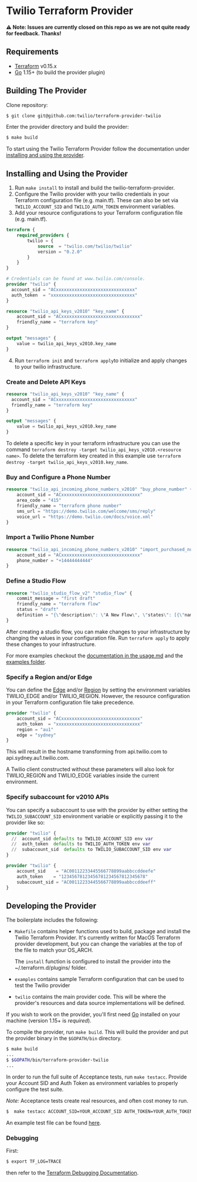 # Twilio Terraform Provider

**:warning:  Note: Issues are currently closed on this repo as we are not quite ready for feedback. Thanks!**

## Requirements

-	[Terraform](https://www.terraform.io/downloads.html) v0.15.x
-	[Go](https://golang.org/doc/install) 1.15+ (to build the provider plugin)

## Building The Provider

Clone repository:

```sh
$ git clone git@github.com:twilio/terraform-provider-twilio
```

Enter the provider directory and build the provider:

```sh
$ make build
```

To start using the Twilio Terraform Provider follow the documentation under [installing and using the provider](#installing-and-using-the-provider).

## Installing and Using the Provider
1. Run `make install` to install and build the twilio-terraform-provider.
2. Configure the Twilio provider with your twilio credentials in your Terraform configuration file (e.g. main.tf). These can also be set via `TWILIO_ACCOUNT_SID` and `TWILIO_AUTH_TOKEN` environment variables.
3. Add your resource configurations to your Terraform configuration file (e.g. main.tf).
```terraform
terraform {
    required_providers {
        twilio = {
            source  = "twilio.com/twilio/twilio"
            version = "0.2.0"
        }
    }
}

# Credentials can be found at www.twilio.com/console.
provider "twilio" {
  account_sid = "ACxxxxxxxxxxxxxxxxxxxxxxxxxxxxxx"
  auth_token  = "xxxxxxxxxxxxxxxxxxxxxxxxxxxxxxxx"
}

resource "twilio_api_keys_v2010" "key_name" {
    account_sid = "ACxxxxxxxxxxxxxxxxxxxxxxxxxxxxxx"
    friendly_name = "terraform key"
}

output "messages" {
    value = twilio_api_keys_v2010.key_name
}
```
4. Run `terraform init` and `terraform apply`to initialize and apply changes to your twilio infrastructure.

### Create and Delete API Keys
```terraform
resource "twilio_api_keys_v2010" "key_name" {
  account_sid = "ACxxxxxxxxxxxxxxxxxxxxxxxxxxxxxx"
  friendly_name = "terraform key"
}

output "messages" {
    value = twilio_api_keys_v2010.key_name
}
```
To delete a specific key in your terraform infrastructure you can use the command `terraform destroy -target twilio_api_keys_v2010.<resource name>`. To delete the terraform key created in this example use `terraform destroy -target twilio_api_keys_v2010.key_name`.

### Buy and Configure a Phone Number
```terraform
resource "twilio_api_incoming_phone_numbers_v2010" "buy_phone_number" {
    account_sid = "ACxxxxxxxxxxxxxxxxxxxxxxxxxxxxxx"
    area_code = "415"
    friendly_name = "terraform phone number"
    sms_url = "https://demo.twilio.com/welcome/sms/reply"
    voice_url = "https://demo.twilio.com/docs/voice.xml"
}
```
### Import a Twilio Phone Number
```terraform
resource "twilio_api_incoming_phone_numbers_v2010" "import_purchased_number" {
    account_sid = "ACxxxxxxxxxxxxxxxxxxxxxxxxxxxxxx"
    phone_number = "+14444444444"
}
```
### Define a Studio Flow
```terraform
resource "twilio_studio_flow_v2" "studio_flow" {
    commit_message = "first draft"
    friendly_name = "terraform flow"
    status = "draft"
    definition = "{\"description\": \"A New Flow\", \"states\": [{\"name\": \"Trigger\", \"type\": \"trigger\", \"transitions\": [], \"properties\": {\"offset\": {\"x\": 0, \"y\": 0}}}], \"initial_state\": \"Trigger\", \"flags\": {\"allow_concurrent_calls\": true}}"
}
```
After creating a studio flow, you can make changes to your infrastructure by changing the values in your configuration file. Run `terraform apply` to apply these changes to your infrastructure.

For more examples checkout the [documentation in the usage.md](usage.md) and the [examples folder](examples).

### Specify a Region and/or Edge

You can define the [Edge](https://www.twilio.com/docs/global-infrastructure/edge-locations#public-edge-locations) and/or [Region](https://www.twilio.com/docs/global-infrastructure/edge-locations/legacy-regions) by setting the environment variables TWILIO_EDGE and/or TWILIO_REGION. However, the resource configuration in your Terraform configuration file take precedence.

```terraform
provider "twilio" {
    account_sid = "ACxxxxxxxxxxxxxxxxxxxxxxxxxxxxxx"
    auth_token  = "xxxxxxxxxxxxxxxxxxxxxxxxxxxxxxxx"
    region = "au1"
    edge = "sydney"
}
```
This will result in the hostname transforming from api.twilio.com to api.sydney.au1.twilio.com.

A Twilio client constructed without these parameters will also look for TWILIO_REGION and TWILIO_EDGE variables inside the current environment.

### Specify subaccount for v2010 APIs

You can specify a subaccount to use with the provider by either setting the `TWILIO_SUBACCOUNT_SID` environment variable or explicitly passing it to the provider like so:

```terraform
provider "twilio" {
  //  account_sid defaults to TWILIO_ACCOUNT_SID env var
  //  auth_token  defaults to TWILIO_AUTH_TOKEN env var
  //  subaccount_sid  defaults to TWILIO_SUBACCOUNT_SID env var
}
```

```terraform
provider "twilio" {
    account_sid    = "AC00112233445566778899aabbccddeefe"
    auth_token    = "12345678123456781234567812345678"
    subaccount_sid = "AC00112233445566778899aabbccddeeff"
}
```

## Developing the Provider

The boilerplate includes the following:
- `Makefile` contains helper functions used to build, package and install the Twilio Terraform Provider. It's currently written for MacOS Terraform provider development, but you can change the variables at the top of the file to match your OS_ARCH.

  The `install` function is configured to install the provider into the ~/.terraform.d/plugins/ folder.
- `examples` contains sample Terraform configuration that can be used to test the Twilio provider
- `twilio` contains the main provider code. This will be where the provider's resources and data source implementations will be defined.

If you wish to work on the provider, you'll first need [Go](http://www.golang.org) installed on your machine (version 1.15+ is *required*).

To compile the provider, run `make build`. This will build the provider and put the provider binary in the `$GOPATH/bin` directory.

```sh
$ make build
...
$ $GOPATH/bin/terraform-provider-twilio
...
```

In order to run the full suite of Acceptance tests, run `make testacc`. Provide your Account SID and Auth Token as environment variables to properly configure the test suite.

*Note:* Acceptance tests create real resources, and often cost money to run.

```sh
$  make testacc ACCOUNT_SID=YOUR_ACCOUNT_SID AUTH_TOKEN=YOUR_AUTH_TOKEN
```

An example test file can be found [here](https://github.com/twilio/terraform-provider-twilio/blob/master/twilio/resource_taskrouter_workspace_test.go).

### Debugging
First:
```sh
$ export TF_LOG=TRACE
```
then refer to the [Terraform Debugging Documentation](https://www.terraform.io/docs/internals/debugging.html).
